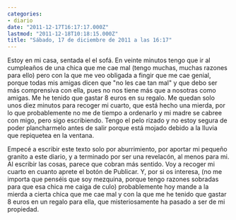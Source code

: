 ```yaml
---
categories:
- diario
date: "2011-12-17T16:17:17.000Z"
lastmod: "2011-12-18T10:18:15.000Z"
title: "Sábado, 17 de diciembre de 2011 a las 16:17"
---
```


Estoy en mi casa, sentada el el sofá. En veinte minutos tengo que ir al cumpleaños de una chica que me cae mal (tengo muchas, muchas razones para ello) pero con la que me veo obligada a fingir que me cae genial, porque todas mis amigas dicen que "no les cae tan mal" y que debo ser más comprensiva con ella, pues no nos tiene más que a nosotras como amigas. Me he tenido que gastar 8 euros en su regalo. Me quedan solo unos diez minutos para recoger mi cuarto, que está hecho una mierda, por lo que probablemente no me de tiempo a ordenarlo y mi madre se cabree con migo, pero sigo escribiendo. Tengo el pelo rizado y no estoy segura de poder plancharmelo antes de salir porque está mojado debido a la lluvia que repiquetea en la ventana.


Empecé a escribir este texto solo por aburrimiento, por aportar mi pequeño granito a este diario, y a terminado por ser una revelacón, al menos para mi. Al escribir las cosas, parece que cobran más sentido. Voy a recoger mi cuarto en cuanto aprete el botón de Publicar. Y, por si os interesa, (no me importa que penséis que soy mezquina, porque tengo razones sobradas para que esa chica me caiga de culo) probablemente hoy mande a la mierda a cierta chica que me cae mal y con la que me he tenido que gastar 8 euros en un regalo para ella, que misteriosamente ha pasado a ser de mi propiedad.